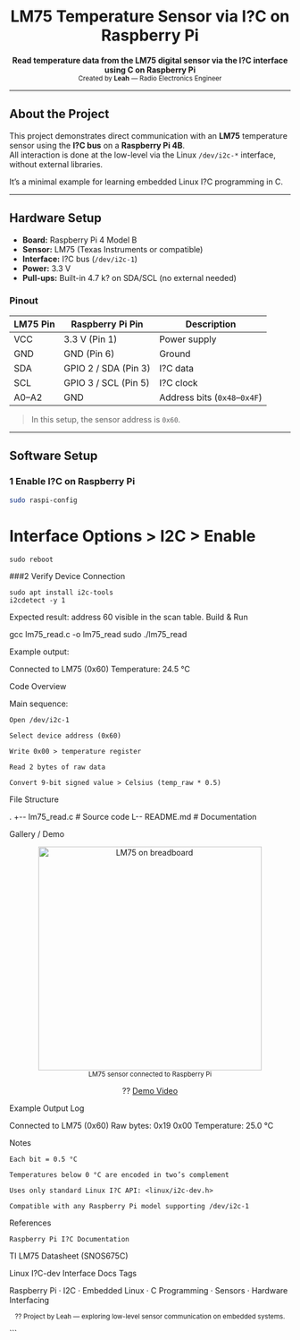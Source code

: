 <!-- PROJECT HEADER -->
<h1 align="center"> LM75 Temperature Sensor via I?C on Raspberry Pi</h1>

<p align="center">
  <b>Read temperature data from the LM75 digital sensor via the I?C interface using C on Raspberry Pi</b><br>
  <sub>Created by <b>Leah</b> — Radio Electronics Engineer</sub>
</p>

---

##  About the Project

This project demonstrates direct communication with an **LM75** temperature sensor using the **I?C bus** on a **Raspberry Pi 4B**.  
All interaction is done at the low-level via the Linux `/dev/i2c-*` interface, without external libraries.

It’s a minimal example for learning embedded Linux I?C programming in C.

---

##  Hardware Setup

- **Board:** Raspberry Pi 4 Model B  
- **Sensor:** LM75 (Texas Instruments or compatible)  
- **Interface:** I?C bus (`/dev/i2c-1`)  
- **Power:** 3.3 V  
- **Pull-ups:** Built-in 4.7 k? on SDA/SCL (no external needed)

###  Pinout

| LM75 Pin | Raspberry Pi Pin | Description |
|-----------|------------------|--------------|
| VCC | 3.3 V (Pin 1) | Power supply |
| GND | GND (Pin 6) | Ground |
| SDA | GPIO 2 / SDA (Pin 3) | I?C data |
| SCL | GPIO 3 / SCL (Pin 5) | I?C clock |
| A0–A2 | GND | Address bits (`0x48`–`0x4F`) |

> In this setup, the sensor address is `0x60`.

---

##  Software Setup

### 1 Enable I?C on Raspberry Pi
```bash
sudo raspi-config
```
# Interface Options > I2C > Enable
```
sudo reboot
```
###2 Verify Device Connection
```
sudo apt install i2c-tools
i2cdetect -y 1
```
 Expected result: address 60 visible in the scan table.
Build & Run

gcc lm75_read.c -o lm75_read
sudo ./lm75_read

 Example output:

Connected to LM75 (0x60)
Temperature: 24.5 °C

 Code Overview

Main sequence:

    Open /dev/i2c-1

    Select device address (0x60)

    Write 0x00 > temperature register

    Read 2 bytes of raw data

    Convert 9-bit signed value > Celsius (temp_raw * 0.5)

 File Structure

.
+-- lm75_read.c      # Source code
L-- README.md        # Documentation

 Gallery / Demo
<p align="center"> <!-- Add screenshots or photos --> <img src="images/lm75_setup.jpg" width="400" alt="LM75 on breadboard"> <br> <sub>LM75 sensor connected to Raspberry Pi</sub> </p> <p align="center"> <!-- Optional demo video link --> ?? <a href="https://youtu.be/example">Demo Video</a> </p>
 Example Output Log

Connected to LM75 (0x60)
Raw bytes: 0x19 0x00
Temperature: 25.0 °C

 Notes

    Each bit = 0.5 °C

    Temperatures below 0 °C are encoded in two’s complement

    Uses only standard Linux I?C API: <linux/i2c-dev.h>

    Compatible with any Raspberry Pi model supporting /dev/i2c-1

 References

    Raspberry Pi I?C Documentation

TI LM75 Datasheet (SNOS675C)

Linux I?C-dev Interface Docs
 Tags

Raspberry Pi · I2C · Embedded Linux · C Programming · Sensors · Hardware Interfacing
<p align="center"> <sub>?? Project by Leah — exploring low-level sensor communication on embedded systems.</sub> </p> ```
